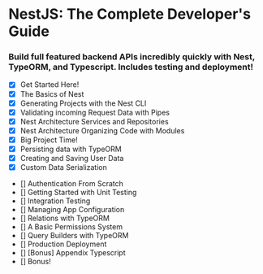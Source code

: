 # NestJS: The Complete Developer's Guide

### Build full featured backend APIs incredibly quickly with Nest, TypeORM, and Typescript. Includes testing and deployment!

- [x] Get Started Here!
- [x] The Basics of Nest
- [x] Generating Projects with the Nest CLI
- [x] Validating incoming Request Data with Pipes
- [x] Nest Architecture Services and Repositories
- [x] Nest Architecture Organizing Code with Modules
- [x] Big Project Time!
- [x] Persisting data with TypeORM
- [x] Creating and Saving User Data
- [x] Custom Data Serialization
- [] Authentication From Scratch
- [] Getting Started with Unit Testing
- [] Integration Testing
- [] Managing App Configuration
- [] Relations with TypeORM
- [] A Basic Permissions System
- [] Query Builders with TypeORM
- [] Production Deployment
- [] [Bonus] Appendix Typescript
- [] Bonus!